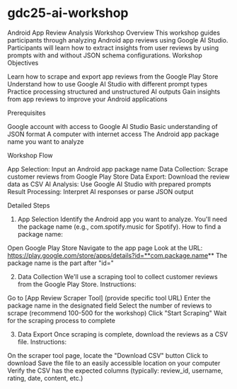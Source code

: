 # gdc25-ai-workshop

Android App Review Analysis Workshop
Overview
This workshop guides participants through analyzing Android app reviews using Google AI Studio. Participants will learn how to extract insights from user reviews by using prompts with and without JSON schema configurations.
Workshop Objectives

Learn how to scrape and export app reviews from the Google Play Store
Understand how to use Google AI Studio with different prompt types
Practice processing structured and unstructured AI outputs
Gain insights from app reviews to improve your Android applications

Prerequisites

Google account with access to Google AI Studio
Basic understanding of JSON format
A computer with internet access
The Android app package name you want to analyze

Workshop Flow

App Selection: Input an Android app package name
Data Collection: Scrape customer reviews from Google Play Store
Data Export: Download the review data as CSV
AI Analysis: Use Google AI Studio with prepared prompts
Result Processing: Interpret AI responses or parse JSON output

Detailed Steps
1. App Selection
Identify the Android app you want to analyze. You'll need the package name (e.g., com.spotify.music for Spotify).
How to find a package name:

Open Google Play Store
Navigate to the app page
Look at the URL: https://play.google.com/store/apps/details?id=**com.package.name**
The package name is the part after "id="

2. Data Collection
We'll use a scraping tool to collect customer reviews from the Google Play Store.
Instructions:

Go to [App Review Scraper Tool] (provide specific tool URL)
Enter the package name in the designated field
Select the number of reviews to scrape (recommend 100-500 for the workshop)
Click "Start Scraping"
Wait for the scraping process to complete

3. Data Export
Once scraping is complete, download the reviews as a CSV file.
Instructions:

On the scraper tool page, locate the "Download CSV" button
Click to download
Save the file to an easily accessible location on your computer
Verify the CSV has the expected columns (typically: review_id, username, rating, date, content, etc.)